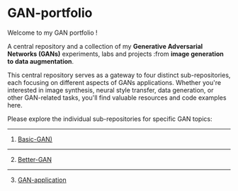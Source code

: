 # GAN-portfolio

Welcome to my GAN portfolio ! 

A central repository and a collection of my **Generative Adversarial Networks (GANs)** experiments, labs and projects :from **image generation to data augmentation**.

This central repository serves as a gateway to four distinct sub-repositories, each focusing on different aspects of GANs applications. Whether you're interested in image synthesis, neural style transfer, data generation, or other GAN-related tasks, you'll find valuable resources and code examples here.

Please explore the individual sub-repositories for specific GAN topics:

-----------------------------------------------------------------------------------------------------------------------------------------------------------------------------
1. [Basic-GAN)](https://github.com/SkanderGasmi/Basic-GAN)

-----------------------------------------------------------------------------------------------------------------------------------------------------------------------------
2. [Better-GAN](https://github.com/SkanderGasmi/Better-GANs)

-----------------------------------------------------------------------------------------------------------------------------------------------------------------------------
3. [GAN-application](https://github.com/SkanderGasmi/GAN-application)
